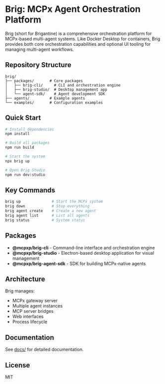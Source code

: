 # Brig: MCPx Agent Orchestration Platform

Brig (short for Brigantine) is a comprehensive orchestration platform for MCPx-based multi-agent systems. Like Docker Desktop for containers, Brig provides both core orchestration capabilities and optional UI tooling for managing multi-agent workflows.

## Repository Structure

```
brig/
├── packages/       # Core packages
│   ├── brig-cli/     # CLI and orchestration engine
│   ├── brig-studio/  # Desktop management app
│   └── agent-sdk/    # Agent development SDK
├── agents/         # Example agents
└── examples/       # Configuration examples
```

## Quick Start

```bash
# Install dependencies
npm install

# Build all packages
npm run build

# Start the system
npx brig up

# Open Brig Studio
npm run dev:studio
```

## Key Commands

```bash
brig up              # Start the MCPx system
brig down            # Stop everything
brig agent create    # Create a new agent
brig agent list      # List all agents
brig status          # System status
```

## Packages

- **@mcpxp/brig-cli** - Command-line interface and orchestration engine
- **@mcpxp/brig-studio** - Electron-based desktop application for visual management
- **@mcpxp/brig-agent-sdk** - SDK for building MCPx-native agents

## Architecture

Brig manages:
- MCPx gateway server
- Multiple agent instances
- MCP server bridges
- Web interfaces
- Process lifecycle

## Documentation

See [docs/](docs/) for detailed documentation.

## License

MIT